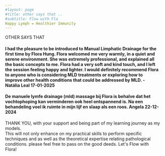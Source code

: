 ```yaml
---
#layout: page
#title: other says that ..
#subtitle: Flow with Flo
Happy Lymph = Healthier Immunity
---
```


OTHER SAYS THAT
#### I had the pleasure to be introduced to Manual Limphatic Drainage for the first time by Flora Hung. Flora welcomed me very warmly, in a quiet and serene environment. She was extremely professional, and explained all the basic concepts to me. Flora had a very soft and kind touch, and I left the session feeling happy and lighter. I would definitely recommend Flora to anyone who is considering MLD treatments or exploring how to improve other health conditions that could be addressed by MLD. - Natália Leal 17-01-2025


#### De manuele lymfe drainage (mld) massage bij Flora is behalve dat het vochtophoping kan verminderen ook heel ontspannend is. Na een behandeling voel ik ruimte in mijn lijf en slaap als een roos. Angela 22-12-2024


THANK YOU,
with your support and being part of my learning journey as my models. 
<br>This will not only enhance on my practical skills to perform specific techniques and as well as the theoretical expertise relating pathological conditions. please feel free to pass on the good deeds. 
Let's Flow with Flora!





